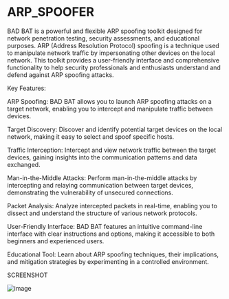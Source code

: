 # ARP_SPOOFER

BAD BAT is a powerful and flexible ARP spoofing toolkit designed for network penetration testing, security assessments, and educational purposes. ARP (Address Resolution Protocol) spoofing is a technique used to manipulate network traffic by impersonating other devices on the local network. This toolkit provides a user-friendly interface and comprehensive functionality to help security professionals and enthusiasts understand and defend against ARP spoofing attacks.

Key Features:

ARP Spoofing: BAD BAT allows you to launch ARP spoofing attacks on a target network, enabling you to intercept and manipulate traffic between devices.

Target Discovery: Discover and identify potential target devices on the local network, making it easy to select and spoof specific hosts.

Traffic Interception: Intercept and view network traffic between the target devices, gaining insights into the communication patterns and data exchanged.

Man-in-the-Middle Attacks: Perform man-in-the-middle attacks by intercepting and relaying communication between target devices, demonstrating the vulnerability of unsecured connections.

Packet Analysis: Analyze intercepted packets in real-time, enabling you to dissect and understand the structure of various network protocols.

User-Friendly Interface: BAD BAT features an intuitive command-line interface with clear instructions and options, making it accessible to both beginners and experienced users.

Educational Tool: Learn about ARP spoofing techniques, their implications, and mitigation strategies by experimenting in a controlled environment.







SCREENSHOT


![image](https://github.com/Greejith-k/ARP_SPOOFER/assets/109193983/67cb5241-6c07-4f48-a0a3-fd06b5fd6ef8)
